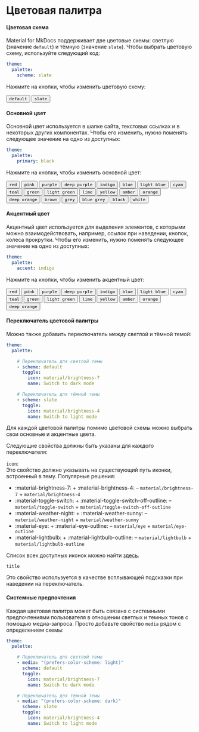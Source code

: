 # Цветовая палитра

#### Цветовая схема

Material for MkDocs поддерживает две цветовые схемы: светлую (значение `default`) и тёмную (значение `slate`). 
Чтобы выбрать цветовую схему, используйте следующий код:

``` yaml
theme:
  palette:
    scheme: slate
```

Нажмите на кнопки, чтобы изменить цветовую схему:

<div class="mdx-switch">
  <button data-md-color-scheme="default"><code>default</code></button>
  <button data-md-color-scheme="slate"><code>slate</code></button>
</div>

<script>
  var buttons = document.querySelectorAll("button[data-md-color-scheme]")
  buttons.forEach(function(button) {
    button.addEventListener("click", function() {
      document.body.setAttribute("data-md-color-switching", "")
      var attr = this.getAttribute("data-md-color-scheme")
      document.body.setAttribute("data-md-color-scheme", attr)
      var name = document.querySelector("#__code_0 code span.l")
      name.textContent = attr
      setTimeout(function() {
        document.body.removeAttribute("data-md-color-switching")
      })
    })
  })
</script>

#### Основной цвет

Основной цвет используется в шапке сайта, текстовых ссылках и в некоторых других компонентах. Чтобы его изменить, 
нужно поменять следующее значение на одно из доступных:

``` yaml
theme:
  palette:
    primary: black
```

Нажмите на кнопки, чтобы изменить основной цвет:

<div class="mdx-switch">
  <button data-md-color-primary="red"><code>red</code></button>
  <button data-md-color-primary="pink"><code>pink</code></button>
  <button data-md-color-primary="purple"><code>purple</code></button>
  <button data-md-color-primary="deep-purple"><code>deep purple</code></button>
  <button data-md-color-primary="indigo"><code>indigo</code></button>
  <button data-md-color-primary="blue"><code>blue</code></button>
  <button data-md-color-primary="light-blue"><code>light blue</code></button>
  <button data-md-color-primary="cyan"><code>cyan</code></button>
  <button data-md-color-primary="teal"><code>teal</code></button>
  <button data-md-color-primary="green"><code>green</code></button>
  <button data-md-color-primary="light-green"><code>light green</code></button>
  <button data-md-color-primary="lime"><code>lime</code></button>
  <button data-md-color-primary="yellow"><code>yellow</code></button>
  <button data-md-color-primary="amber"><code>amber</code></button>
  <button data-md-color-primary="orange"><code>orange</code></button>
  <button data-md-color-primary="deep-orange"><code>deep orange</code></button>
  <button data-md-color-primary="brown"><code>brown</code></button>
  <button data-md-color-primary="grey"><code>grey</code></button>
  <button data-md-color-primary="blue-grey"><code>blue grey</code></button>
  <button data-md-color-primary="black"><code>black</code></button>
  <button data-md-color-primary="white"><code>white</code></button>
</div>

<script>
  var buttons = document.querySelectorAll("button[data-md-color-primary]")
  buttons.forEach(function(button) {
    button.addEventListener("click", function() {
      var attr = this.getAttribute("data-md-color-primary")
      document.body.setAttribute("data-md-color-primary", attr)
      var name = document.querySelector("#__code_1 code span.l")
      name.textContent = attr.replace("-", " ")
    })
  })
</script>

#### Акцентный цвет

Акцентный цвет используется для выделения элементов, с которыми можно взаимодействовать, например, ссылок при наведении, 
кнопок, колеса прокрутки. Чтобы его изменить, нужно поменять следующее значение на одно из доступных:

``` yaml
theme:
  palette:
    accent: indigo
```

Нажмите на кнопки, чтобы изменить акцентный цвет:

<style>
  .md-typeset button[data-md-color-accent] > code {
    background-color: var(--md-code-bg-color);
    color: var(--md-accent-fg-color);
  }
</style>

<div class="mdx-switch">
  <button data-md-color-accent="red"><code>red</code></button>
  <button data-md-color-accent="pink"><code>pink</code></button>
  <button data-md-color-accent="purple"><code>purple</code></button>
  <button data-md-color-accent="deep-purple"><code>deep purple</code></button>
  <button data-md-color-accent="indigo"><code>indigo</code></button>
  <button data-md-color-accent="blue"><code>blue</code></button>
  <button data-md-color-accent="light-blue"><code>light blue</code></button>
  <button data-md-color-accent="cyan"><code>cyan</code></button>
  <button data-md-color-accent="teal"><code>teal</code></button>
  <button data-md-color-accent="green"><code>green</code></button>
  <button data-md-color-accent="light-green"><code>light green</code></button>
  <button data-md-color-accent="lime"><code>lime</code></button>
  <button data-md-color-accent="yellow"><code>yellow</code></button>
  <button data-md-color-accent="amber"><code>amber</code></button>
  <button data-md-color-accent="orange"><code>orange</code></button>
  <button data-md-color-accent="deep-orange"><code>deep orange</code></button>
</div>

<script>
  var buttons = document.querySelectorAll("button[data-md-color-accent]")
  buttons.forEach(function(button) {
    button.addEventListener("click", function() {
      var attr = this.getAttribute("data-md-color-accent")
      document.body.setAttribute("data-md-color-accent", attr)
      var name = document.querySelector("#__code_2 code span.l")
      name.textContent = attr.replace("-", " ")
    })
  })
</script>

#### Переключатель цветовой палитры

Можно также добавить переключатель между светлой и тёмной темой:

``` yaml
theme:
  palette:

    # Переключатель для светлой темы
    - scheme: default
      toggle:
        icon: material/brightness-7
        name: Switch to dark mode

    # Переключатель для тёмной темы
    - scheme: slate
      toggle:
        icon: material/brightness-4
        name: Switch to light mode
```

Для каждой цветовой палитры помимо цветовой схемы можно выбрать свои основные и акцентные цвета.

Следующие свойства должны быть указаны для каждого переключателя:

`icon`:  
Это свойство должно указывать на существующий путь иконки, встроенный в тему. Популярные решения:

* :material-brightness-7: + :material-brightness-4: – `material/brightness-7` + `material/brightness-4`
* :material-toggle-switch: + :material-toggle-switch-off-outline: – `material/toggle-switch` + `material/toggle-switch-off-outline`
* :material-weather-night: + :material-weather-sunny: – `material/weather-night` + `material/weather-sunny`
* :material-eye: + :material-eye-outline: – `material/eye` + `material/eye-outline`
* :material-lightbulb: + :material-lightbulb-outline: – `material/lightbulb` + `material/lightbulb-outline`

Список всех доступных иконок можно найти [здесь].

  [здесь]: https://squidfunk.github.io/mkdocs-material/reference/icons-emojis/#search

`title`

Это свойство используется в качестве всплывающей подсказки при наведении на переключатель.

#### Системные предпочтения

Каждая цветовая палитра может быть связана с системными предпочтениями пользователя в отношении 
светлых и темных тонов с помощью медиа-запроса. Просто добавьте свойство `media` рядом с определением схемы:

``` yaml
theme:
  palette:

    # Переключатель для светлой темы
    - media: "(prefers-color-scheme: light)"
      scheme: default
      toggle:
        icon: material/brightness-7
        name: Switch to dark mode

    # Переключатель для тёмной темы
    - media: "(prefers-color-scheme: dark)"
      scheme: slate
      toggle:
        icon: material/brightness-4
        name: Switch to light mode
```